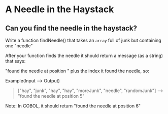 # A Needle in the Haystack

## Can you find the needle in the haystack?

Write a function findNeedle() that takes an `array` full of junk but containing one "needle"

After your function finds the needle it should return a message (as a string) that says:

"found the needle at position " plus the index it found the needle, so:

Example(Input --> Output)

> ["hay", "junk", "hay", "hay", "moreJunk", "needle", "randomJunk"] --> "found the needle at position 5"

Note: In COBOL, it should return "found the needle at position 6"
